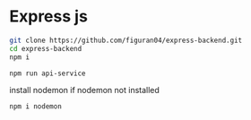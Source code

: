 # Express js
```bash
git clone https://github.com/figuran04/express-backend.git
cd express-backend
npm i
```
```bash
npm run api-service
```
install nodemon if nodemon not installed
```bash
npm i nodemon
```
